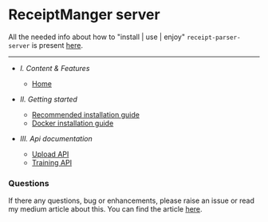# ReceiptManger server

All the needed info about how to "install | use | enjoy" `receipt-parser-server` is present [here](https://receipt-parser-server.readthedocs.io/en/master/).

---

- *I. Content & Features*
  - [Home](https://receipt-parser-server.readthedocs.io/en/master/)
  

- *II. Getting started*
  - [Recommended installation guide](https://receipt-parser-server.readthedocs.io/en/master/installation.html#developer-installation-guide)
  - [Docker installation guide](https://receipt-parser-server.readthedocs.io/en/master/installation.html#)
  

- *III. Api documentation*
  - [Upload API](https://receipt-parser-server.readthedocs.io/en/master/api.html)
  - [Training API](https://receipt-parser-server.readthedocs.io/en/master/api.html#training-api)

### Questions
If there any questions, bug or enhancements, please raise an issue or read my medium article about this. You can
find the article [here](https://medium.com/swlh/fuzzy-receipt-parser-and-manager-cb614e4eaa6a).
